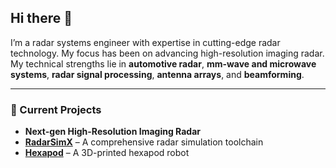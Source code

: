 ## Hi there 👋

I’m a radar systems engineer with expertise in cutting-edge radar technology. My focus has been on advancing high-resolution imaging radar. My technical strengths lie in **automotive radar**, **mm-wave and microwave systems**, **radar signal processing**, **antenna arrays**, and **beamforming**.

---

### 🔭 Current Projects

- **Next-gen High-Resolution Imaging Radar**
- [**RadarSimX**](https://radarsimx.com/) – A comprehensive radar simulation toolchain
- [**Hexapod**](https://github.com/rookidroid/hexapod) – A 3D-printed hexapod robot
